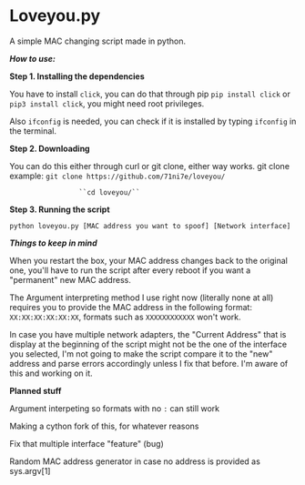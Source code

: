 # Loveyou.py
A simple MAC changing script made in python.
        
        
***How to use:***

**Step 1. Installing the dependencies**

  You have to install ``click``, you can do that through pip
  ``pip install click`` or ``pip3 install click``, you might need root privileges.
  
  Also ``ifconfig`` is needed, you can check if it is installed by typing ``ifconfig`` in the terminal.
  
  
**Step 2. Downloading**

  You can do this either through curl or git clone, either way works.
  git clone example: ``git clone https://github.com/71ni7e/loveyou/``
  
                     ``cd loveyou/``


**Step 3. Running the script**

  ``python loveyou.py [MAC address you want to spoof] [Network interface]``
  
  
***Things to keep in mind***

When you restart the box, your MAC address changes back to the original one, you'll have to run the script after every reboot if you want a "permanent" new MAC address.

The Argument interpreting method I use right now (literally none at all) requires you to provide the MAC address in the following format:   ``XX:XX:XX:XX:XX:XX``, formats such as ``XXXXXXXXXXXX`` won't work.

In case you have multiple network adapters, the "Current Address" that is display at the beginning of the script might not be the one of the interface you selected, I'm not going to make the script compare it to the "new" address and parse errors accordingly unless I fix that before. I'm aware of this and working on it.


**Planned stuff**

Argument interpeting so formats with no ``:`` can still work

Making a cython fork of this, for whatever reasons

Fix that multiple interface "feature" (bug)

Random MAC address generator in case no address is provided as sys.argv[1]
